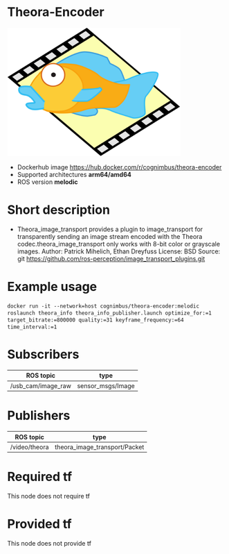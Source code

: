 # Theora-Encoder

<img src="./theora-encoder/Theora_logo_2007.svg.png" alt="theora-encoder" width="400"/>

* Dockerhub image https://hub.docker.com/r/cognimbus/theora-encoder
* Supported architectures <b>arm64/amd64</b>
* ROS version <b>melodic</b>

# Short description
* Theora_image_transport provides a plugin to image_transport for transparently sending an image stream encoded with the Theora codec.theora_image_transport only works with 8-bit color or grayscale images.
Author: Patrick Mihelich, Ethan Dreyfuss
License: BSD
Source: git https://github.com/ros-perception/image_transport_plugins.git

# Example usage
```
docker run -it --network=host cognimbus/theora-encoder:melodic roslaunch theora_info theora_info_publisher.launch optimize_for:=1 target_bitrate:=800000 quality:=31 keyframe_frequency:=64 time_interval:=1
```

# Subscribers
ROS topic | type
--- | ---
/usb_cam/image_raw | sensor_msgs/Image


# Publishers
ROS topic | type
--- | ---
/video/theora | theora_image_transport/Packet


# Required tf
This node does not require tf


# Provided tf
This node does not provide tf


